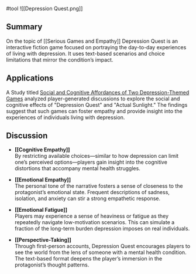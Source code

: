 #tool ![[Depression Quest.png]]

## Summary
On the topic of [[Serious Games and Empathy]] Depression Quest is an interactive fiction game focused on portraying the day-to-day experiences of living with depression. It uses text-based scenarios and choice limitations that mirror the condition’s impact.

## Applications 

A Study titled [Social and Cognitive Affordances of Two Depression-Themed Games](https://journals.sagepub.com/doi/10.1177/1555412017742307) analyzed player-generated discussions to explore the social and cognitive effects of "Depression Quest" and "Actual Sunlight." The findings suggest that such games can foster empathy and provide insight into the experiences of individuals living with depression.

## Discussion
- **[[Cognitive Empathy]]**  
	By restricting available choices—similar to how depression can limit one’s perceived options—players gain insight into the cognitive distortions that accompany mental health struggles.
    
- **[[Emotional Empathy]]**  
	The personal tone of the narrative fosters a sense of closeness to the protagonist’s emotional state. Frequent descriptions of sadness, isolation, and anxiety can stir a strong empathetic response.
    
- **[[Emotional Fatigue]]**  
	Players may experience a sense of heaviness or fatigue as they repeatedly navigate low-motivation scenarios. This can simulate a fraction of the long-term burden depression imposes on real individuals.
    
- **[[Perspective-Taking]]**  
	Through first-person accounts, Depression Quest encourages players to see the world from the lens of someone with a mental health condition. The text-based format deepens the player’s immersion in the protagonist’s thought patterns.
